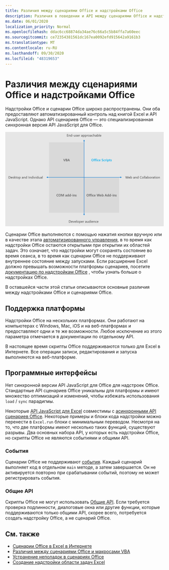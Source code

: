 ```yaml
---
title: Различия между сценариями Office и надстройками Office
description: Различия в поведении и API между сценариями Office и надстройками Office.
ms.date: 06/01/2020
localization_priority: Normal
ms.openlocfilehash: ddac6cc68874da34ae76c66a5c5b84ffa7a60eec
ms.sourcegitcommit: ce72354381561dc167ea0092efd915642a9161b3
ms.translationtype: MT
ms.contentlocale: ru-RU
ms.lasthandoff: 09/30/2020
ms.locfileid: "48319653"
---
```

# <a name="differences-between-office-scripts-and-office-add-ins"></a>Различия между сценариями Office и надстройками Office

Надстройки Office и сценарии Office широко распространены. Они оба предоставляют автоматизированный контроль над книгой Excel и API JavaScript. Однако API сценариев Office — это специализированная синхронная версия API JavaScript для Office.

![Схема из четырех квадрантов, в которой показаны области фокуса для различных решений по расширению Office. Сценарии Office и веб-надстройки Office ориентированы на Интернет и совместную работу, но сценарии Office ориентированы на конечных пользователей (в то время как веб-надстройки Office предназначены для профессиональных разработчиков).)](../images/office-programmability-diagram.png)

Сценарии Office выполняются с помощью нажатия кнопки вручную или в качестве этапа [автоматизированного управления](https://flow.microsoft.com/), в то время как надстройки Office остаются открытыми при открытии их областей задач. Это означает, что надстройки могут сохранять состояние во время сеанса, в то время как сценарии Office не поддерживают внутреннее состояние между запусками. Если расширение Excel должно превышать возможности платформы сценариев, посетите [документацию по надстройкам Office](/office/dev/add-ins) , чтобы узнать больше о надстройках Office.

В оставшейся части этой статьи описываются основные различия между надстройками Office и сценариями Office.

## <a name="platform-support"></a>Поддержка платформы

Надстройки Office на нескольких платформах. Они работают на компьютерах с Windows, Mac, iOS и на веб-платформах и предоставляют одни и те же возможности. Любое исключение из этого параметра отмечается в документации по отдельному API.

В настоящее время скрипты Office поддерживаются только для Excel в Интернете. Все операции записи, редактирования и запуска выполняются на веб-платформе.

## <a name="apis"></a>Программные интерфейсы

Нет синхронной версии API JavaScript для Office для надстроек Office. Стандартные API сценариев Office уникальны для платформы и имеют множество оптимизаций и изменений, чтобы избежать использования `load` / `sync` парадигмы.

Некоторые [API JavaScript для Excel](/javascript/api/excel?view=excel-js-preview&preserve-view=true) совместимы с [асинхронными API сценариев Office](../develop/excel-async-model.md). Некоторые примеры и блоки кода надстройки можно перенести в `Excel.run` блоки с минимальным переводом. Несмотря на то, что две платформы имеют несколько таких функций, существуют разрывы. Два основных набора API, у которых есть надстройки Office, но скрипты Office не являются событиями и общими API.

### <a name="events"></a>События

Сценарии Office не поддерживают [события](/office/dev/add-ins/excel/excel-add-ins-events). Каждый сценарий выполняет код в отдельном `main` методе, а затем завершается. Он не активируется повторно при срабатывании событий, поэтому не может регистрировать события.

### <a name="common-apis"></a>Общие API

Скрипты Office не могут использовать [Общие API](/javascript/api/office). Если требуется проверка подлинности, диалоговые окна или другие функции, которые поддерживаются только общими API, скорее всего, потребуется создать надстройку Office, а не сценарий Office.

## <a name="see-also"></a>См. также

- [Сценарии Office в Excel в Интернете](../overview/excel.md)
- [Различия между сценариями Office и макросами VBA](vba-differences.md)
- [Устранение неполадок в сценариях Office](../testing/troubleshooting.md)
- [Создание надстройки области задач Excel](/office/dev/add-ins/quickstarts/excel-quickstart-jquery)
